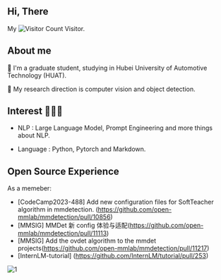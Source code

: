 ## Hi, There
My ![Visitor Count](https://profile-counter.glitch.me/Shengshenlan/count.svg) Visitor.

## About me
🌱 I'm a graduate student, studying in Hubei University of Automotive Technology (HUAT).

💬 My research direction is computer vision and object detection.

## Interest 👨🏽‍💻
- NLP : Large Language Model, Prompt Engineering and more things about NLP.

- Language : Python, Pytorch and Markdown.

## Open Source Experience
As a memeber:
- [CodeCamp2023-488] Add new configuration files for SoftTeacher algorithm in mmdetection. (https://github.com/open-mmlab/mmdetection/pull/10856)
- [MMSIG] MMDet 新 config 体验与适配(https://github.com/open-mmlab/mmdetection/pull/11113)
- [MMSIG] Add the ovdet algorithm to the mmdet projects(https://github.com/open-mmlab/mmdetection/pull/11217)
- [InternLM-tutorial] (https://github.com/InternLM/tutorial/pull/253)

![1](https://github.com/Shengshenlan/Shengshenlan/assets/57640594/6a3e938f-43ac-40df-a00d-599980e4e0ba)

